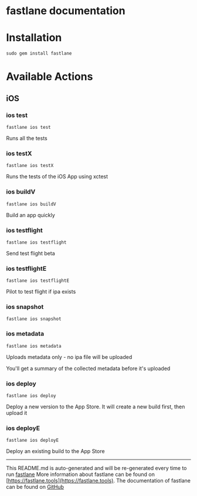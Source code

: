 fastlane documentation
================
# Installation
```
sudo gem install fastlane
```
# Available Actions
## iOS
### ios test
```
fastlane ios test
```
Runs all the tests
### ios testX
```
fastlane ios testX
```
Runs the tests of the iOS App using xctest
### ios buildV
```
fastlane ios buildV
```
Build an app quickly
### ios testflight
```
fastlane ios testflight
```
Send test flight beta
### ios testflightE
```
fastlane ios testflightE
```
Pilot to test flight if ipa exists
### ios snapshot
```
fastlane ios snapshot
```

### ios metadata
```
fastlane ios metadata
```
Uploads metadata only - no ipa file will be uploaded

You'll get a summary of the collected metadata before it's uploaded
### ios deploy
```
fastlane ios deploy
```
Deploy a new version to the App Store. It will create a new build first, then upload it
### ios deployE
```
fastlane ios deployE
```
Deploy an existing build to the App Store

----

This README.md is auto-generated and will be re-generated every time to run [fastlane](https://fastlane.tools)
More information about fastlane can be found on [https://fastlane.tools](https://fastlane.tools).
The documentation of fastlane can be found on [GitHub](https://github.com/fastlane/fastlane)
